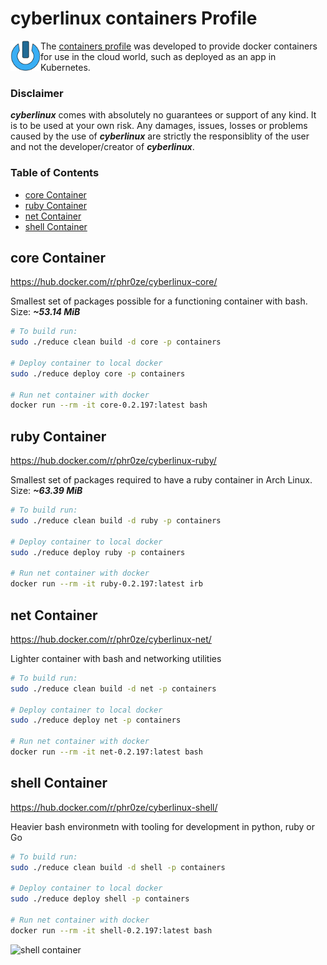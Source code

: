 # cyberlinux containers Profile
<img align="left" width="48" height="48" src="https://raw.githubusercontent.com/phR0ze/cyberlinux/master/art/logo_256x256.png">

The [containers profile](containers.md) was developed to provide docker containers for use in the
cloud world, such as deployed as an app in Kubernetes.

### Disclaimer
***cyberlinux*** comes with absolutely no guarantees or support of any kind. It is to be used at
your own risk.  Any damages, issues, losses or problems caused by the use of ***cyberlinux*** are
strictly the responsiblity of the user and not the developer/creator of ***cyberlinux***.

### Table of Contents
* [core Container](#core-container)
* [ruby Container](#ruby-container)
* [net Container](#net-container)
* [shell Container](#shell-container)

## core Container <a name="core-container"/></a>
https://hub.docker.com/r/phr0ze/cyberlinux-core/

Smallest set of packages possible for a functioning container with bash. Size: ***~53.14 MiB***
```bash
# To build run:
sudo ./reduce clean build -d core -p containers

# Deploy container to local docker
sudo ./reduce deploy core -p containers

# Run net container with docker
docker run --rm -it core-0.2.197:latest bash
```

## ruby Container <a name="ruby-container"/></a>
https://hub.docker.com/r/phr0ze/cyberlinux-ruby/

Smallest set of packages required to have a ruby container in Arch Linux. Size: ***~63.39 MiB***
```bash
# To build run:
sudo ./reduce clean build -d ruby -p containers

# Deploy container to local docker
sudo ./reduce deploy ruby -p containers

# Run net container with docker
docker run --rm -it ruby-0.2.197:latest irb
```

## net Container <a name="net-container"/></a>
https://hub.docker.com/r/phr0ze/cyberlinux-net/

Lighter container with bash and networking utilities
```bash
# To build run:
sudo ./reduce clean build -d net -p containers

# Deploy container to local docker
sudo ./reduce deploy net -p containers

# Run net container with docker
docker run --rm -it net-0.2.197:latest bash
```

## shell Container <a name="shell-container"/></a>
https://hub.docker.com/r/phr0ze/cyberlinux-shell/

Heavier bash environmetn with tooling for development in python, ruby or Go
```bash
# To build run:
sudo ./reduce clean build -d shell -p containers

# Deploy container to local docker
sudo ./reduce deploy shell -p containers

# Run net container with docker
docker run --rm -it shell-0.2.197:latest bash
```

![shell container](../doc/images/shell-container.jpg)
